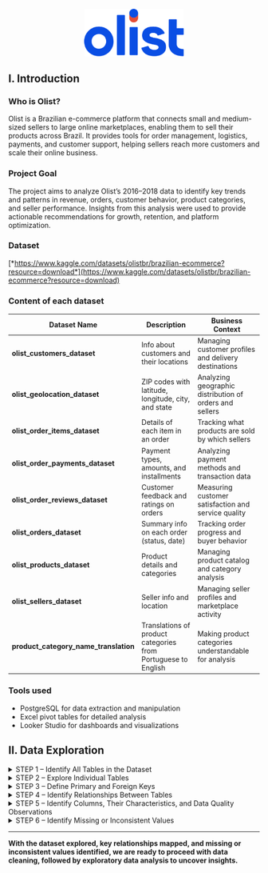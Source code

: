 <p align="center">
  <img src="Images/logo_Olist.png" alt="logo_Olist.png" width="200">
</p>


## I. Introduction

### **Who is Olist?**

Olist is a Brazilian e-commerce platform that connects small and medium-sized sellers to large online marketplaces, enabling them to sell their products across Brazil. It provides tools for order management, logistics, payments, and customer support, helping sellers reach more customers and scale their online business.

### **Project Goal**

The project aims to analyze Olist’s 2016–2018 data to identify key trends and patterns in revenue, orders, customer behavior, product categories, and seller performance. Insights from this analysis were used to provide actionable recommendations for growth, retention, and platform optimization.

### **Dataset**

[*https://www.kaggle.com/datasets/olistbr/brazilian-ecommerce?resource=download*](https://www.kaggle.com/datasets/olistbr/brazilian-ecommerce?resource=download)

### **Content of each dataset**

| **Dataset Name** | **Description** | **Business Context** |
| --- | --- | --- |
| **olist_customers_dataset** | Info about customers and their locations | Managing customer profiles and delivery destinations |
| **olist_geolocation_dataset** | ZIP codes with latitude, longitude, city, and state | Analyzing geographic distribution of orders and sellers |
| **olist_order_items_dataset** | Details of each item in an order | Tracking what products are sold by which sellers |
| **olist_order_payments_dataset** | Payment types, amounts, and installments | Analyzing payment methods and transaction data |
| **olist_order_reviews_dataset** | Customer feedback and ratings on orders | Measuring customer satisfaction and service quality |
| **olist_orders_dataset** | Summary info on each order (status, date) | Tracking order progress and buyer behavior |
| **olist_products_dataset** | Product details and categories | Managing product catalog and category analysis |
| **olist_sellers_dataset** | Seller info and location | Managing seller profiles and marketplace activity |
| **product_category_name_translation** | Translations of product categories from Portuguese to English | Making product categories understandable for analysis |

### **Tools used**

- PostgreSQL for data extraction and manipulation
- Excel pivot tables for detailed analysis
- Looker Studio for dashboards and visualizations


## II. Data Exploration

<details>
<summary>STEP 1 – Identify All Tables in the Dataset</summary><br>

**Objective:** Understand the overall dataset structure and the tables it contains.

- Listed all tables in the database (excluding system tables).  
- Verified table names, types, and schema.

**Key insight:**

The dataset contains the following main tables:

`olist_customers`, `olist_geolocation`, `olist_order_items`, `olist_order_payments`, `olist_order_reviews`, `olist_orders`, `olist_products`, `olist_sellers`, `olist_product_category_name_translation`.

This step ensures a clear overview of the dataset before performing deeper analysis.

**SQL Code:**

  <img src="Images/SQL_code_1.png" alt="SQL" width="800">

</details>

<details>
<summary>STEP 2 – Explore Individual Tables</summary><br>

**Objective:** Explore each table to understand its structure, size, and sample content.

**Actions performed:**

- Previewed the first 10 records of each table to inspect columns and values.  
- Counted total rows to understand table sizes.  
- Counted total columns using `information_schema.columns` to get schema information.

**Observations:**

- The row counts vary significantly between tables (some tables like `olist_orders` and `olist_order_items` are large).  
- Schema is consistent; columns are as expected.  
- No obvious structural issues were found at this stage.  
- Some columns representing dates or timestamps are stored as `TEXT` and may need conversion in later steps.

**Sample SQL Code :**

  <img src="Images/SQL_code_2.png" alt="SQL" width="800">

</details>

<details>
<summary>STEP 3 – Define Primary and Foreign Keys</summary><br>

**Objective:** Ensure data integrity by identifying primary keys (PK) and foreign keys (FK) for the dataset.

**A- Primary Keys Identified:**

| Table | Primary Key | Notes |
| --- | --- | --- |
| `olist_customers` | `customer_id` | Uniquely identifies each customer. |
| `olist_orders` | `order_id` | Uniquely identifies each order. |
| `olist_products` | `product_id` | Uniquely identifies each product. |
| `olist_sellers` | `seller_id` | Uniquely identifies each seller |

**SQL code :**

  <img src="Images/SQL_code_3.png" alt="SQL" width="800">

**Tables without natural PKs:**

- `olist_geolocation`: No single column uniquely identifies a row; multiple rows can share the same zip code, city, state, latitude, or longitude. A composite key or generated ID could enforce uniqueness.  
- `olist_order_items`: Neither `order_id` nor `order_item_id` alone is unique, but their combination is unique. A composite PK could be created if necessary.  
- `olist_order_payments`: No unique identifier exists; a PK isn’t strictly required for analysis.  
- `olist_order_reviews`: Neither `review_id` nor `order_id` alone is unique, but the combination is unique. A composite PK could be used if needed.

**B- Foreign Keys Identified:**

| Table | Foreign Key | References | Description |
| --- | --- | --- | --- |
| `olist_orders` | `customer_id` | `olist_customers.customer_id` | Links each order to the customer who placed it. |
| `olist_order_items` | `order_id` | `olist_orders.order_id` | Associates items with their corresponding orders. |
| `olist_order_items` | `product_id` | `olist_products.product_id` | Identifies the product being sold in each order item. |
| `olist_order_items` | `seller_id` | `olist_sellers.seller_id` | Identifies the seller responsible for each order item. |
| `olist_order_payments` | `order_id` | `olist_orders.order_id` | Links payments to the corresponding order. |
| `olist_order_reviews` | `order_id` | `olist_orders.order_id` | Associates each review with the order it references. |

**SQL code:**

  <img src="Images/SQL_code_4.png" alt="SQL" width="800">

</details>

<details>
<summary>STEP 4 – Identify Relationships Between Tables</summary><br>

**Objective:** Detect logical relationships and dependencies to support future JOIN operations.

**Relationships observed:**

- Customers → Orders → Order Items → Products/Sellers → Payments & Reviews

  <img src="Images/SQL_code_5.png" alt="SQL" width="800">

  <img src="Images/SQL_code_6.png" alt="SQL" width="800">

  <img src="Images/SQL_code_7.png" alt="SQL" width="800">

**Note:**

- These relationships were implemented as foreign keys in STEP 3.  
- Understanding these connections is critical for accurate analytics and relational queries.

</details>

<details>
<summary>STEP 5 – Identify Columns, Their Characteristics, and Data Quality Observations</summary><br>

**Objective:** Examine columns for data types, lengths, and potential issues.

**Key checks and observations:**

1. **Data types**: Some columns storing dates are `TEXT` instead of `TIMESTAMP`.  
2. **Numeric columns**: Lengths, quantities, or counts are sometimes stored as `DOUBLE PRECISION`; converting to `INT` is recommended.  
3. **ZIP codes**: Stored as `BIGINT`, better as `TEXT` to preserve formatting and leading zeros.  
4. **Column names**: Typographical errors found (e.g., `lenght` should be `length`).

These observations will guide data cleaning and type conversion in later steps.

  <img src="Images/SQL_code_8.png" alt="SQL" width="800">

  <img src="Images/SQL_code_9.png" alt="SQL" width="800">

  <img src="Images/SQL_code_10.png" alt="SQL" width="800">

  <img src="Images/SQL_code_11.png" alt="SQL" width="800">

</details>

<details>
<summary>STEP 6 – Identify Missing or Inconsistent Values</summary><br>

**Objective:** Ensure data quality by detecting missing values, duplicates, outliers, and timestamp inconsistencies across all tables.

<details>
<summary>A. Missing Values Analysis</summary><br>

We systematically checked each table for NULL or missing values:

- **olist_customers:** No missing values found.  
- **olist_geolocation:** No missing values found.  
- **olist_order_items:** All columns complete; no missing values.  
- **olist_order_payments:** All columns complete; no missing values.  
- **olist_order_reviews:**  
    - `review_comment_title`: 84% missing  
    - `review_comment_message`: 59% missing  
    - `review_score`, `review_creation_date`, and `review_answer_timestamp` mostly populated.  

> These missing comment fields are retained because the review scores are still valid for analysis.

- **olist_orders:**  
    - `order_approved_at`: 0.16% missing, corresponding to cancelled orders.

> Rows are retained to preserve complete order lifecycle information.

- **olist_products:**  
    - ~1.85% of rows have missing values in some columns (`product_category_name`, dimensions, weight).

> These rows are kept because they are referenced by orders in olist_order_items; removing them would break relational integrity.

- **olist_product_category_name_translation:** No missing values found.  
- **olist_sellers:** No missing values found.

</details>

<details>
<summary>B. Duplicate Detection</summary><br>

We checked for logical duplicates across tables:

- **olist_customers:** Multiple `customer_id` may share the same `customer_unique_id`.

> customer_unique_id represents the actual unique client; for analysis, this is the reference.

- **olist_geolocation:** Identical `(lat, lng, city, state, zip_code_prefix)` rows exist.

> Keep a single row per zip_code_prefix to reduce redundancy.

- **olist_order_items:** No duplicates found for `(order_id, order_item_id)`.  
- **olist_order_payments:** No duplicates found for repeated payments.  
- **olist_order_reviews:**  
    - Some `order_id` have multiple reviews.  
    - Suggested handling:  
        1. 1 `review_id` = 1 `order_id`: keep as-is.  
        2. 1 `review_id` linked to multiple `order_id`: generate new IDs for each pair (e.g., `review_id-1`, `review_id-2`).  
        3. Multiple `review_id` for 1 `order_id`: keep the earliest review, discard others.

- **olist_orders:** No duplicate orders found.  
- **olist_products:** Products with identical characteristics but different `product_id`.

> Only deletable if they are not linked to any order.

- **olist_product_category_name_translation:** No duplicates found.  
- **olist_sellers:** No duplicates found.

</details>

<details>
<summary>C. Outlier and Inconsistency Checks</summary><br>

- **Numeric columns:** Checked for negative values and unreasonable ranges.  
    - `price`, `freight_value`, `payment_value`: all ≥ 0  
    - `product_weight_g`, `product_length_cm`, `product_height_cm`, `product_width_cm`: all ≥ 0  
    - `product_name_length`, `product_description_length`, `product_photos_qty`: reasonable ranges  
    - `payment_installments` and `payment_sequential`: ≥ 0

</details>

<details>
<summary>D. Timestamp and Chronological Consistency</summary><br>

- **Orders:** Ensured logical date sequence:  
    - `order_approved_at` ≥ `order_purchase_timestamp`  
    - `order_delivered_carrier_date` ≥ `order_approved_at`  
    - `order_delivered_customer_date` ≥ `order_delivered_carrier_date`  
    - `order_estimated_delivery_date` ≥ `order_purchase_timestamp`

- **Order items:** `shipping_limit_date` ≥ `order_purchase_timestamp`.  
- **Reviews:**  
    - `review_creation_date` ≥ `order_purchase_timestamp`  
    - `review_answer_timestamp` ≥ `review_creation_date` (if present)

> All anomalies are flagged; rows with inconsistencies can be corrected or excluded if needed.

</details>

<details>
<summary>E. Column Type and Naming Considerations</summary>

- Date columns stored as TEXT should be converted to TIMESTAMP for efficient temporal operations.  
- Numeric columns representing counts (e.g., dimensions, weights) should use INT instead of DOUBLE to optimize performance.  
- ZIP codes stored as BIGINT may lose leading zeros; convert to TEXT.  
- Correct typos in column names (e.g., `product_name_lenght` → `product_name_length`).

</details>

**Outcome**

Step 6 confirmed:

- Certain missing values are acceptable due to relational dependencies.  
- Duplicate and inconsistent entries were identified, and strategies were proposed for review IDs and products.  
- No critical outliers found in numeric or timestamp fields.  
- Data types and column naming issues noted for further preprocessing.

> This step ensures that the dataset is clean, consistent, and ready for analysis while maintaining relational integrity.

  <img src="Images/SQL_code_12.png" alt="SQL" width="800">

</details>

---

**With the dataset explored, key relationships mapped, and missing or inconsistent values identified, we are ready to proceed with data cleaning, followed by exploratory data analysis to uncover insights.**

